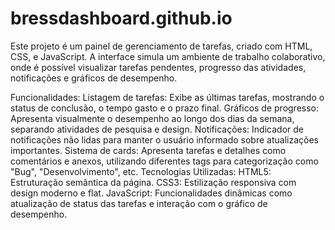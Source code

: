 # bressdashboard.github.io
Este projeto é um painel de gerenciamento de tarefas, criado com HTML, CSS, e JavaScript. A interface simula um ambiente de trabalho colaborativo, onde é possível visualizar tarefas pendentes, progresso das atividades, notificações e gráficos de desempenho.

Funcionalidades:
Listagem de tarefas: Exibe as últimas tarefas, mostrando o status de conclusão, o tempo gasto e o prazo final.
Gráficos de progresso: Apresenta visualmente o desempenho ao longo dos dias da semana, separando atividades de pesquisa e design.
Notificações: Indicador de notificações não lidas para manter o usuário informado sobre atualizações importantes.
Sistema de cards: Apresenta tarefas e detalhes como comentários e anexos, utilizando diferentes tags para categorização como "Bug", "Desenvolvimento", etc.
Tecnologias Utilizadas:
HTML5: Estruturação semântica da página.
CSS3: Estilização responsiva com design moderno e flat.
JavaScript: Funcionalidades dinâmicas como atualização de status das tarefas e interação com o gráfico de desempenho.
